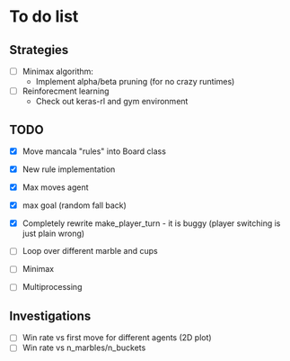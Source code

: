 # To do list
## Strategies
- [ ] Minimax algorithm:
	* Implement alpha/beta pruning (for no crazy runtimes)
- [ ] Reinforecment learning
	* Check out keras-rl and gym environment

## TODO
- [X] Move mancala "rules" into Board class
- [X] New rule implementation
- [X] Max moves agent
- [X] max goal (random fall back)
- [X] Completely rewrite make_player_turn - it is buggy (player switching is just plain wrong)
- [ ] Loop over different marble and cups
- [ ] Minimax
- [ ] Multiprocessing


## Investigations
- [ ] Win rate vs first move for different agents (2D plot)
- [ ] Win rate vs n_marbles/n_buckets
